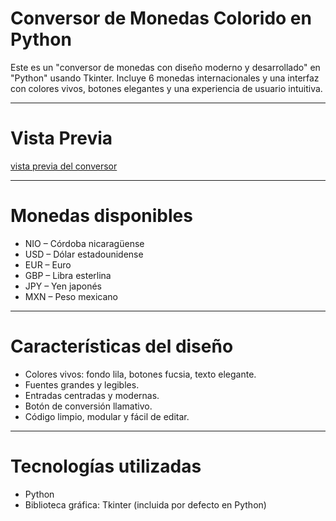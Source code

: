 # Conversor de Monedas Colorido en Python

Este es un "conversor de monedas con diseño moderno y desarrollado" en "Python" usando Tkinter. Incluye 6 monedas internacionales y una interfaz con colores vivos, botones elegantes y una experiencia de usuario intuitiva.

---

# Vista Previa

[vista previa del conversor](captura_conversor.png)

---

# Monedas disponibles

- NIO – Córdoba nicaragüense  
- USD – Dólar estadounidense  
- EUR – Euro  
- GBP – Libra esterlina  
- JPY – Yen japonés  
- MXN – Peso mexicano  

---

# Características del diseño

- Colores vivos: fondo lila, botones fucsia, texto elegante.
- Fuentes grandes y legibles.
- Entradas centradas y modernas.
- Botón de conversión llamativo.
- Código limpio, modular y fácil de editar.

---

# Tecnologías utilizadas

- Python
- Biblioteca gráfica: Tkinter (incluida por defecto en Python)